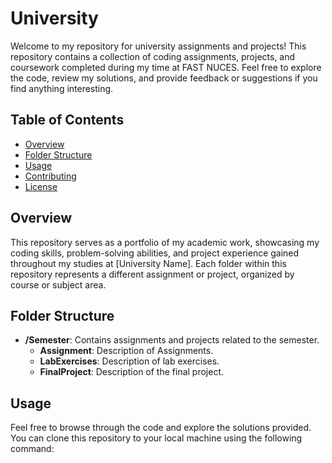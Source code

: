 # University

Welcome to my repository for university assignments and projects! This repository contains a collection of coding assignments, projects, and coursework completed during my time at FAST NUCES. Feel free to explore the code, review my solutions, and provide feedback or suggestions if you find anything interesting.

## Table of Contents

- [Overview](#overview)
- [Folder Structure](#folder-structure)
- [Usage](#usage)
- [Contributing](#contributing)
- [License](#license)

## Overview

This repository serves as a portfolio of my academic work, showcasing my coding skills, problem-solving abilities, and project experience gained throughout my studies at [University Name]. Each folder within this repository represents a different assignment or project, organized by course or subject area.

## Folder Structure

- **/Semester**: Contains assignments and projects related to the semester.
  - **Assignment**: Description of Assignments.
  - **LabExercises**: Description of lab exercises.
  - **FinalProject**: Description of the final project.

## Usage

Feel free to browse through the code and explore the solutions provided. You can clone this repository to your local machine using the following command:

